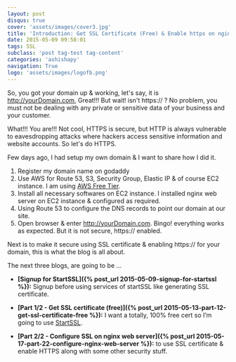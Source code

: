 ```yaml
---
layout: post
disqus: true
cover: 'assets/images/cover3.jpg'
title: 'Introduction: Get SSL Certificate (Free) & Enable https on nginx'
date: 2015-05-09 09:58:01
tags: SSL
subclass: 'post tag-test tag-content'
categories: 'ashishapy'
navigation: True
logo: 'assets/images/logofb.png'
---
```


So, you got your domain up & working, let's say, it is http://yourDomain.com, Great!!!
But wait! isn't https:// ? No problem, you must not be dealing with any private or sensitive data of your business and your customer.

What!!! You are!!! 
Not cool, HTTPS is secure, but HTTP is always vulnerable to eavesdropping attacks where hackers access sensitive information and website accounts. So let's do HTTPS.

Few days ago, I had setup my own domain & I want to share how I did it.

1. Register my domain name on godaddy
2. Use AWS for Route 53, S3, Security Group, Elastic IP & of course EC2 instance. I am using [AWS Free Tier](http://aws.amazon.com/free/).
3. Install all necessary softwares on EC2 instance. I installed nginx web server on EC2 instance & configured as required.
4. Using Route 53 to configure the DNS records to point our domain at our site.
5. Open browser & enter http://yourDomain.com. Bingo! everything works as expected. But it is not secure, https:// enabled.

Next is to make it secure using SSL certificate & enabling https:// for your domain, this is what the blog is all about.

The next three blogs, are going to be ...

* **[Signup for StartSSL]({% post_url 2015-05-09-signup-for-startssl %}):** Signup before using services of startSSL like generating SSL certificate.

* **[Part 1/2 - Get SSL certificate (free)]({% post_url 2015-05-13-part-12-get-ssl-certificate-free %}):** I want a totally, 100% free cert so I’m going to use [StartSSL](https://www.startssl.com).
* **[Part 2/2 - Configure SSL on nginx web server]({% post_url 2015-05-17-part-22-configure-nginx-web-server %}):** to use SSL certificate & enable HTTPS along with some other security stuff.